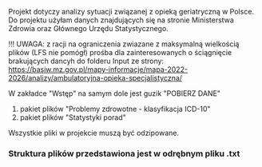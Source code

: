 Projekt dotyczy analizy sytuacji związanej z opieką geriatryczną w Polsce.
Do projektu użyłam danych znajdujących się na stronie Ministerstwa Zdrowia oraz Głównego Urzędu Statystycznego.

!!! UWAGA: z racji na ograniczenia zwiazane z maksymalną wielkością plików (LFS nie pomógł) prośba dla zainteresowanych o ściągnięcie brakujących dancyh do folderu Input ze strony:
https://basiw.mz.gov.pl/mapy-informacje/mapa-2022-2026/analizy/ambulatoryjna-opieka-specjalistyczna/

W zakładce "Wstęp" na samym dole jest guzik "POBIERZ DANE"
1) pakiet plików "Problemy zdrowotne - klasyfikacja ICD-10"
2) pakiet plików "Statystyki porad"

Wszystkie pliki w projekcie muszą być odzipowane.
### Struktura plików przedstawiona jest w odrębnym pliku .txt
